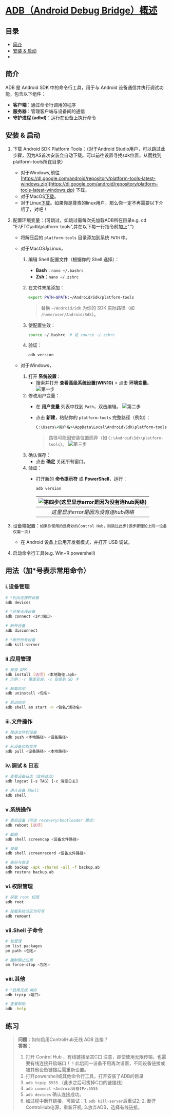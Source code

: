 # [ADB（Android Debug Bridge）概述](README.md)

## 目录

- [简介](#简介)
- [安装 & 启动](#安装--启动)
- 

## 简介

ADB 是 Android SDK 中的命令行工具，用于与 Android 设备通信并执行调试功能，包含以下组件：

- **客户端**：通过命令行调用的程序  
- **服务器**：管理客户端与设备间的通信  
- **守护进程 (adbd)**：运行在设备上执行命令  

## 安装 & 启动

1. 下载 Android SDK Platform Tools：（对于Android Studio用户，可以跳过此步骤，因为AS首次安装会自动下载。可以前往设置寻找sdk位置，从而找到platform-tools所在目录）
   - 对于Windows,前往 [https://dl.google.com/android/repository/platform-tools-latest-windows.zip](https://dl.google.com/android/repository/platform-tools-latest-windows.zip) 下载。
   - 对于MacOS[下载](https://dl.google.com/android/repository/platform-tools-latest-darwin.zip)。
   - 对于Linux[下载](https://dl.google.com/android/repository/platform-tools-latest-linux.zip)。如果你是尊贵的linux用户，那么你一定不再需要以下介绍了，对吧！
2. 配置环境变量：(可跳过，如跳过需每次先加载ADB所在目录e.g. cd "E:\FTC\adb\platform-tools",并在以下每一行指令前加上".\")
   - 将解压后的 `platform-tools` 目录添加到系统 `PATH` 中。
   - 对于MacOS与Linux，
      1. 编辑 Shell 配置文件（根据你的 Shell 选择）：
         - **Bash**：`nano ~/.bashrc`
         - **Zsh**：`nano ~/.zshrc`
      2. 在文件末尾添加：

         ```bash
         export PATH=$PATH:~/Android/Sdk/platform-tools
         ```

         > 替换 `~/Android/Sdk` 为你的 SDK 实际路径（如 `/home/user/Android/Sdk`）。
      3. 使配置生效：

         ```bash
         source ~/.bashrc  # 或 source ~/.zshrc
         ```

      4. 验证：

         ```bash
         adb version
         ```

   - 对于Windows，
      1. 打开 **系统设置**：
         - 搜索并打开 **查看高级系统设置(WIN10)** > 点击 **环境变量**。
         ![第一步](./RES/WINDOWS_SETTING.PNG)
      2. 修改用户变量：
         - 在 **用户变量** 列表中找到 `Path`，双击编辑。
         ![第二步](./RES/WINDOWS_SETTING_2.PNG)
         - 点击 **新建**，粘贴你的 `platform-tools` 完整路径（例如）：

           ```cmd
           C:\Users\<用户名>\AppData\Local\Android\Sdk\platform-tools
           ```

           > 路径可能因安装位置而异（如 `C:\Android\Sdk\platform-tools`）。
         ![第三步](./RES/WINDOWS_SETTING_3.PNG)
      3. 确认保存：
         - 点击 **确定** 关闭所有窗口。
      4. 验证：
         - 打开新的 **命令提示符** 或 **PowerShell**，运行：

           ```cmd
           adb version
           ```

           |![第四步(这里显示error是因为没有连hub网络)](./RES/WINDOWS_ADB_CONFIG.PNG)|
           |:---:|
           |*这里显示error是因为没有连hub网络*|

3. 设备端配置：`如果你使用的是奇妙的Control Hub，则跳过此步(该步骤理论上同一设备仅需一次)`
   - 在 Android 设备上启用开发者模式，并打开 USB 调试。
4. 启动命令行工具(e.g. Win+R powershell)

## 用法（加*号表示常用命令）

### i.设备管理

```bash
# *列出连接的设备
adb devices  

# *连接无线设备
adb connect <IP:端口>

# 断开设备
adb disconnect

# *断开所有设备
adb kill-server
```

### ii.应用管理

```bash
# 安装 APK
adb install [选项] <本地路径.apk>
# 示例：-r 覆盖安装，-s 安装到 SD 卡

# 卸载应用
adb uninstall <包名>

# 启动应用
adb shell am start -n <包名/活动名>
```

### iii.文件操作

```bash
# 推送文件到设备
adb push <本地路径> <设备路径>

# 从设备拉取文件
adb pull <设备路径> <本地路径>
```

### iv.调试 & 日志

```bash
# 查看设备日志（支持过滤）
adb logcat [-s TAG] [-c 清空日志]

# 进入设备 Shell
adb shell
```

### v.系统操作

```bash
# 重启设备（可选 recovery/bootloader 模式）
adb reboot [选项]

# 截图
adb shell screencap <设备文件路径>

# 录屏
adb shell screenrecord <设备文件路径>

# 备份与恢复
adb backup -apk -shared -all -f backup.ab
adb restore backup.ab
```

### vi.权限管理

```bash
# 获取 root 权限
adb root

# 挂载系统分区为可写
adb remount
```

### vii.Shell 子命令

```bash
# 包管理
pm list packages
pm path <包名>

# 强制停止应用
am force-stop <包名>
```

### viii.其他

```bash
# *启用无线 ADB
adb tcpip <端口>

# 查看帮助
adb -help
```

## 练习

> **问题**：如何启用ControlHub无线 ADB 连接？  
> **答案**：
>
> 1. 打开 Control Hub ，有线链接至其C口 注意，即使使用无限传输，也需要有线连接开启端口！！此后同一设备不用再次设置，不同设备链接或被其他设备链接后需重新设置。
> 2. 打开powershell或其他命令行工具，打开安装了ADB的目录
> 3. `adb tcpip 5555`  （此步之后可拔掉C口的链接线）
> 4. `adb connect <Android设备IP>:5555`  
> 5. `adb devices` 确认连接成功。
> 6. 如过程中断开链接，可尝试：1. `adb kill-server`后重试2; 2. 断开ControlHub电源，重新开机; 3.放弃ADB，选择有线链接。
